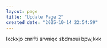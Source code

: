 ```yaml
---
layout: page
title: "Update Page 2"
created_date: "2025-10-14 22:54:59"
---
```


lxckxjo cnrifti srvniqc sbdmoui bpwjkkk 
